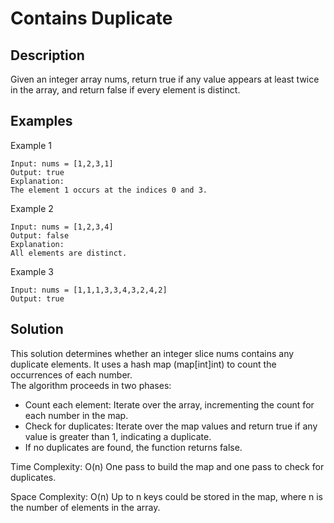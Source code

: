 # Contains Duplicate

## Description
Given an integer array nums, return true if any value appears at least twice in the array, and return false if every element is distinct.

## Examples
Example 1
~~~
Input: nums = [1,2,3,1]
Output: true
Explanation:
The element 1 occurs at the indices 0 and 3.
~~~

Example 2
~~~
Input: nums = [1,2,3,4]
Output: false
Explanation:
All elements are distinct.
~~~

Example 3
~~~
Input: nums = [1,1,1,3,3,4,3,2,4,2]
Output: true
~~~

## Solution

This solution determines whether an integer slice nums contains any duplicate elements. It uses a hash map (map[int]int) to count the occurrences of each number.    
The algorithm proceeds in two phases:    
- Count each element: Iterate over the array, incrementing the count for each number in the map.
- Check for duplicates: Iterate over the map values and return true if any value is greater than 1, indicating a duplicate.
- If no duplicates are found, the function returns false.
    
Time Complexity: O(n)
One pass to build the map and one pass to check for duplicates.

Space Complexity: O(n)
Up to n keys could be stored in the map, where n is the number of elements in the array.

